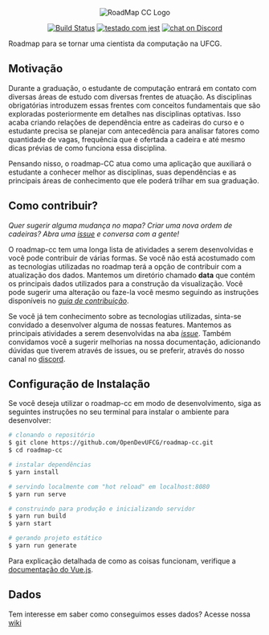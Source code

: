 <p align="center">
  <img src="https://i.imgur.com/rCKBR0t.png"
            alt="RoadMap CC Logo">
</p>

<p align="center">
  <a href="https://travis-ci.com/OpenDevUFCG/roadmap-cc">
        <img src="https://travis-ci.com/OpenDevUFCG/roadmap-cc.svg?branch=development"
            alt="Build Status"></a>
  <a href="https://github.com/facebook/jest">
        <img src="https://img.shields.io/badge/tested_with-jest-99424f.svg"
            alt="testado com jest"></a>
  <a href="https://discordapp.com/invite/vFFGGEE">
        <img src="https://img.shields.io/discord/558293573494112257.svg?logo=discord"
            alt="chat on Discord"></a>
<p>
  
Roadmap para se tornar uma cientista da computação na UFCG.

## Motivação

Durante a graduação, o estudante de computação entrará em contato com diversas áreas de estudo com
diversas frentes de atuação. As disciplinas obrigatórias introduzem essas frentes com conceitos
fundamentais que são exploradas posteriormente em detalhes nas disciplinas optativas. Isso acaba
criando relações de dependência entre as cadeiras do curso e o estudante precisa se planejar com
antecedência para analisar fatores como quantidade de vagas, frequência que é ofertada a cadeira e
até mesmo dicas prévias de como funciona essa disciplina.

Pensando nisso, o roadmap-CC atua como uma aplicação que auxiliará o estudante a conhecer melhor
as disciplinas, suas dependências e as principais áreas de conhecimento que ele poderá trilhar em
sua graduação.

## Como contribuir?

_Quer sugerir alguma mudança no mapa? Criar uma nova ordem de cadeiras?
Abra uma [issue] e conversa com a gente!_

O roadmap-cc tem uma longa lista de atividades a serem desenvolvidas e você pode contribuir de 
várias formas. Se você não está acostumado com as tecnologias utilizadas no roadmap terá a opção
de contribuir com a atualização dos dados. Mantemos um diretório chamado __data__ que contém os
principais dados utilizados para a construção da visualização. Você pode sugerir uma alteração
ou faze-la você mesmo seguindo as instruções disponíveis no _[guia de contribuição](CONTRIBUTING.md)_.

Se você já tem conhecimento sobre as tecnologias utilizadas, sinta-se convidado a desenvolver
alguma de nossas features. Mantemos as principais atividades a serem desenvolvidas na aba _[issue](https://github.com/OpenDevUFCG/roadmap-cc/issues)_. Também convidamos você a sugerir melhorias na 
nossa documentação, adicionando dúvidas que tiverem através de issues, ou se preferir, através do
nosso canal no [discord](https://discordapp.com/channels/558293573494112257/558367503030681608). 

## Configuração de Instalação

Se você deseja utilizar o roadmap-cc em modo de desenvolvimento, siga as seguintes instruções
no seu terminal para instalar o ambiente para desenvolver:

``` bash
# clonando o repositório
$ git clone https://github.com/OpenDevUFCG/roadmap-cc.git
$ cd roadmap-cc

# instalar dependências
$ yarn install

# servindo localmente com "hot reload" em localhost:8080
$ yarn run serve

# construindo para produção e inicializando servidor
$ yarn run build
$ yarn start

# gerando projeto estático
$ yarn run generate
```

Para explicação detalhada de como as coisas funcionam, verifique a [documentação do Vue.js].

## Dados

Tem interesse em saber como conseguimos esses dados? Acesse nossa [wiki]

[documentação do vue.js]: https://vuejs.org/
[wiki]: https://github.com/OpenDevUFCG/roadmap-cc/wiki/RoadMap-CC---Wiki
[tags]: https://github.com/OpenDevUFCG/roadmap-cc/tags
[issue]: https://github.com/OpenDevUFCG/roadmap-cc/issues/new
